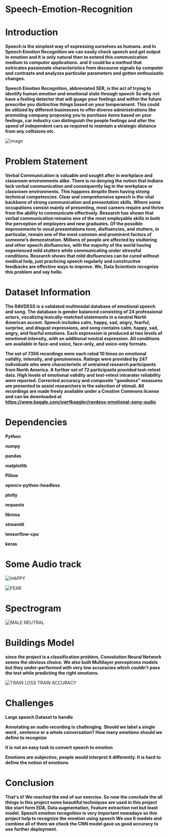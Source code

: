 # Speech-Emotion-Recognition

# Introduction 

**Speech is the simplest way of expressing ourselves as humans. and In Speech Emotion Recognition we can easily check speech and get output in emotion and it is only natural then to extend this communication medium to computer applications. and it could be a method that extricates passionate characteristics from discourse signals by computer and contrasts and analyzes particular parameters and gotten enthusiastic changes.**

**Speech Emotion Recognition, abbreviated SER, is the act of trying to identify human emotion and emotional state through speech**
**So why not have a feeling detector that will guage your feelings and within the future prescribe you distinctive things based on your temperament. This could be utilized by different businesses to offer diverse administrations like promoting company proposing you to purchase items based on your feelings, car industry can distinguish the people feelings and alter the speed of independent cars as required to maintain a strategic distance from any collisions etc.**



![image](https://user-images.githubusercontent.com/74303124/129658636-2ee0967b-c136-4a52-9301-783dc6dea2bf.png)

# Problem Statement  

**Verbal Communication is valuable and sought after in workplace and classroom environments alike. There is no denying the notion that Indians lack verbal communication and consequently lag in the workplace or classroom environments. This happens despite them having strong technical competencies. Clear and comprehensive speech is the vital backbone of strong communication and presentation skills. Where some occupations consist mainly of presenting, most careers require and thrive from the ability to communicate effectively. 
Research has shown that verbal communication remains one of the most employable skills in both the perception of employers and new graduates. Of the possible improvements to vocal presentations tone, disfluencies, and stutters, in particular, remain one of the most common and prominent factors of someone’s demonstration. Millions of people are affected by stuttering and other speech disfluencies, with the majority of the world having experienced mild stutters while communicating under stressful conditions.
 Research shows that mild disfluencies can be cured without medical help, just practicing speech regularly and constructive feedbacks are effective ways to improve. We, Data Scientists recognize this problem and say hello.**
 
 # Dataset Information
 
 **The RAVDESS is a validated multimodal database of emotional speech and song. The database is gender balanced consisting of 24 professional actors, vocalizing lexically-matched statements in a neutral North American accent. Speech includes calm, happy, sad, angry, fearful, surprise, and disgust expressions, and song contains calm, happy, sad, angry, and fearful emotions. Each expression is produced at two levels of emotional intensity, with an additional neutral expression. All conditions are available in face-and voice, face-only, and voice-only formats.**
 
**The set of 7356 recordings were each rated 10 times on emotional validity, intensity, and genuineness. Ratings were provided by 247 individuals who were characteristic of untrained research participants from North America. A further set of 72 participants provided test-retest data. High levels of emotional validity and test-retest intrarater reliability were reported. Corrected accuracy and composite "goodness" measures are presented to assist researchers in the selection of stimuli. All recordings are made freely available under a Creative Commons license and can be downloaded at https://www.kaggle.com/uwrfkaggler/ravdess-emotional-song-audio**

# Dependencies
**Python**

**numpy**

**pandas**

**matplotlib**

**Pillow**

**opencv-python-headless**

**plotly**

**requests**

**librosa**

**streamlit**

**tensorflow-cpu**

**keras**

# Some Audio track 

![HAPPY](https://user-images.githubusercontent.com/74303124/129659965-1403187b-e752-48ea-8ad6-15642aa969e0.png)




![FEAR](https://user-images.githubusercontent.com/74303124/129660006-c7bf449a-ff6e-447c-8722-a94927d3eb8c.png)

# Spectrogram
![MALE NEUTRAL](https://user-images.githubusercontent.com/74303124/129660201-1aed9b15-e1dd-431e-a0db-baed5bcbc4c7.png)


# Buildings Model 

**since the project is a classification problem, Convolution Neural Network seems the obvious choice. We also built Multilayer perceptrons models but they under-performed with very low accuracies which couldn't pass the test while predicting the right emotions.**

![TRAIN LOSS TRAIN ACCURACY](https://user-images.githubusercontent.com/74303124/129661002-e87aa3c0-7db0-44b7-8a58-508446094c1e.png)


# Challenges

**Large speech Dataset to handle**

**Annotating an audio recording is challenging. Should we label a single word , sentence or a whole conversation? How many emotions should we define to recognize**


**It is not an easy task to convert speech to emotion**


**Emotions are subjective, people would interpret it differently. It is hard to define the notion of emotions**


# Conclusion 

**That's it! We reached the end of our exercise.
So now the conclude the all things in this project some beautiful techniques are used in this project like start form EDA, Data augmentation, Feature extraction not but least model.
Speech emotion recognition is very important nowadays so this project help to recognize the emotion using speech 
We use 6 models and combine all of them we check the CNN model gave us good accuracy to use further deployment.** 





